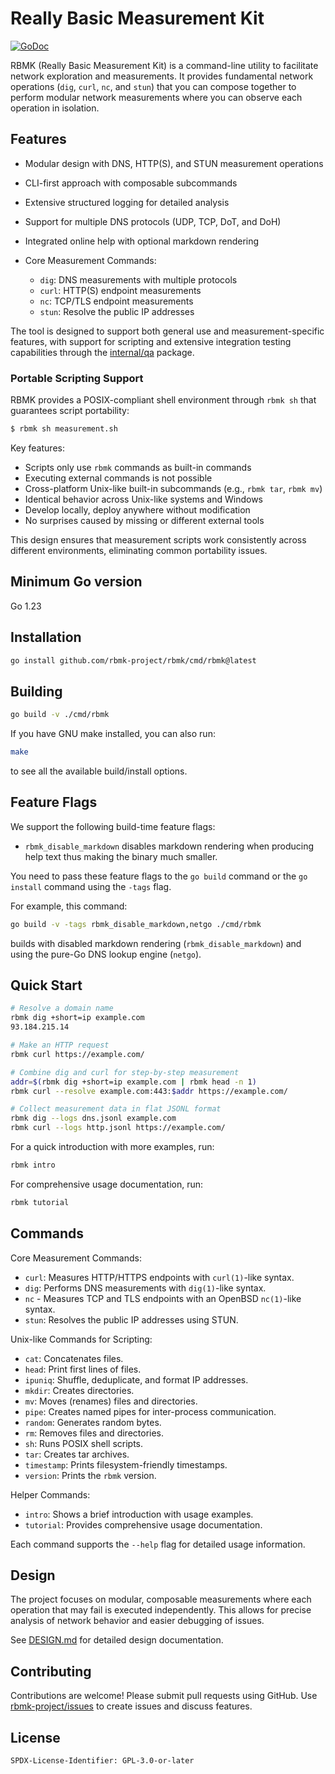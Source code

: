 # Really Basic Measurement Kit

[![GoDoc](https://pkg.go.dev/badge/github.com/rbmk-project/rbmk)](https://pkg.go.dev/github.com/rbmk-project/rbmk)

RBMK (Really Basic Measurement Kit) is a command-line utility
to facilitate network exploration and measurements. It provides
fundamental network operations (`dig`, `curl`, `nc`, and `stun`) that you can
compose together to perform modular network measurements where
you can observe each operation in isolation.

## Features

- Modular design with DNS, HTTP(S), and STUN measurement operations
- CLI-first approach with composable subcommands
- Extensive structured logging for detailed analysis
- Support for multiple DNS protocols (UDP, TCP, DoT, and DoH)
- Integrated online help with optional markdown rendering

- Core Measurement Commands:
  - `dig`: DNS measurements with multiple protocols
  - `curl`: HTTP(S) endpoint measurements
  - `nc`: TCP/TLS endpoint measurements
  - `stun`: Resolve the public IP addresses

The tool is designed to support both general use and measurement-specific
features, with support for scripting and extensive integration testing
capabilities through the [internal/qa](internal/qa) package.

### Portable Scripting Support

RBMK provides a POSIX-compliant shell environment through `rbmk sh` that
guarantees script portability:

```bash
$ rbmk sh measurement.sh
```

Key features:

- Scripts only use `rbmk` commands as built-in commands
- Executing external commands is not possible
- Cross-platform Unix-like built-in subcommands (e.g., `rbmk tar`, `rbmk mv`)
- Identical behavior across Unix-like systems and Windows
- Develop locally, deploy anywhere without modification
- No surprises caused by missing or different external tools

This design ensures that measurement scripts work consistently across
different environments, eliminating common portability issues.

## Minimum Go version

Go 1.23

## Installation

```sh
go install github.com/rbmk-project/rbmk/cmd/rbmk@latest
```

## Building

```sh
go build -v ./cmd/rbmk
```

If you have GNU make installed, you can also run:

```sh
make
```

to see all the available build/install options.

## Feature Flags

We support the following build-time feature flags:

* `rbmk_disable_markdown` disables markdown rendering when
producing help text thus making the binary much smaller.

You need to pass these feature flags to the `go build` command
or the `go install` command using the `-tags` flag.

For example, this command:

```sh
go build -v -tags rbmk_disable_markdown,netgo ./cmd/rbmk
```

builds with disabled markdown rendering (`rbmk_disable_markdown`) and
using the pure-Go DNS lookup engine (`netgo`).

## Quick Start

```sh
# Resolve a domain name
rbmk dig +short=ip example.com
93.184.215.14

# Make an HTTP request
rbmk curl https://example.com/

# Combine dig and curl for step-by-step measurement
addr=$(rbmk dig +short=ip example.com | rbmk head -n 1)
rbmk curl --resolve example.com:443:$addr https://example.com/

# Collect measurement data in flat JSONL format
rbmk dig --logs dns.jsonl example.com
rbmk curl --logs http.jsonl https://example.com/
```

For a quick introduction with more examples, run:

```sh
rbmk intro
```

For comprehensive usage documentation, run:

```sh
rbmk tutorial
```

## Commands

Core Measurement Commands:
- `curl`: Measures HTTP/HTTPS endpoints with `curl(1)`-like syntax.
- `dig`: Performs DNS measurements with `dig(1)`-like syntax.
- `nc` - Measures TCP and TLS endpoints with an OpenBSD `nc(1)`-like syntax.
- `stun`: Resolves the public IP addresses using STUN.

Unix-like Commands for Scripting:
- `cat`: Concatenates files.
- `head`: Print first lines of files.
- `ipuniq`: Shuffle, deduplicate, and format IP addresses.
- `mkdir`: Creates directories.
- `mv`: Moves (renames) files and directories.
- `pipe`: Creates named pipes for inter-process communication.
- `random`: Generates random bytes.
- `rm`: Removes files and directories.
- `sh`: Runs POSIX shell scripts.
- `tar`: Creates tar archives.
- `timestamp`: Prints filesystem-friendly timestamps.
- `version`: Prints the `rbmk` version.

Helper Commands:
- `intro`: Shows a brief introduction with usage examples.
- `tutorial`: Provides comprehensive usage documentation.

Each command supports the `--help` flag for detailed usage information.

## Design

The project focuses on modular, composable measurements where each
operation that may fail is executed independently. This allows for precise
analysis of network behavior and easier debugging of issues.

See [DESIGN.md](docs/DESIGN.md) for detailed design documentation.

## Contributing

Contributions are welcome! Please submit pull requests using
GitHub. Use [rbmk-project/issues](https://github.com/rbmk-project/issues)
to create issues and discuss features.

## License

```
SPDX-License-Identifier: GPL-3.0-or-later
```

